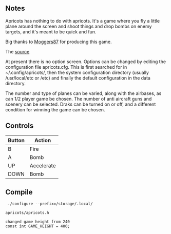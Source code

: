 ## Notes

Apricots has nothing to do with apricots. It's a game where you fly a little plane around the screen and shoot things and drop bombs on enemy targets, and it's meant to be quick and fun.

Big thanks to [Moggers87](https://github.com/moggers87/apricots) for producing this game. 

The [source](https://github.com/moggers87/apricots)

At present there is no option screen. Options can be changed by editing the configuration file apricots.cfg. This is first searched for in ~/.config/apricots/, then the system configuration directory (usually /usr/local/etc or /etc) and finally the default configuration in the data directory.

The number and type of planes can be varied, along with the airbases, as can 1/2 player game be chosen. The number of anti aircraft guns and scenery can be selected. Draks can be turned on or off, and a different condition for winning the game can be chosen.

## Controls

| Button | Action |
|--|--| 
|B|Fire|
|A|Bomb|
|UP|Accelerate|
|DOWN|Bomb|


## Compile

```shell
 ./configure --prefix=/storage/.local/

apricots/apricots.h

changed game height from 240 
const int GAME_HEIGHT = 400;

```
